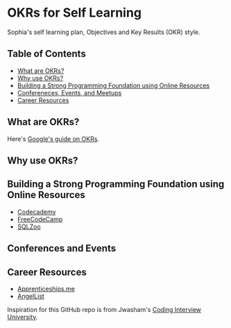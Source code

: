 # OKRs for Self Learning
Sophia's self learning plan, Objectives and Key Results (OKR) style. 


## Table of Contents
- [What are OKRs?](#what-are-OKRs?)
- [Why use OKRs?](#why-use-OKRs?)
- [Building a Strong Programming Foundation using Online Resources](#Building-a-Strong-Programming-Foundation-using-Online-Resources)
- [Confereneces, Events, and Meetups](Conferences-and-Events)
- [Career Resources](#career-resources)



## What are OKRs?
Here's [Google's guide on OKRs](https://rework.withgoogle.com/guides/set-goals-with-okrs/steps/introduction/).

## Why use OKRs?


## Building a Strong Programming Foundation using Online Resources
- [Codecademy](https://www.codecademy.com/)
- [FreeCodeCamp](https://www.freecodecamp.org/)
- [SQLZoo](https://sqlzoo.net/)


## Conferences and Events


## Career Resources
- [Apprenticeships.me](https://apprenticeships.me/)
- [AngelList](https://angel.co/jobs)



Inspiration for this GitHub repo is from Jwasham's [Coding Interview University](https://github.com/jwasham/coding-interview-university).